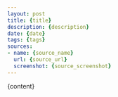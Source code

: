 ```yaml
---
layout: post
title: {title}
description: {description}
date: {date}
tags: {tags}
sources: 
- name: {source_name}
  url: {source_url}
  screenshot: {source_screenshot}
---
```

{content}